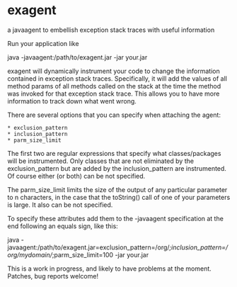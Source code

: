 exagent
=======

a javaagent to embellish exception stack traces with useful information


Run your application like

java -javaagent:/path/to/exagent.jar -jar your.jar

exagent will dynamically instrument your code to change the 
information contained in exception stack traces. Specifically, it will
add the values of all method params of all methods called on the stack 
at the time the method was invoked for that exception stack trace.
This allows you to have more information to track down what went wrong.

There are several options that you can specify when attaching the agent:

    * exclusion_pattern
    * inclusion_pattern
    * parm_size_limit
    
The first two are regular expressions that specify what classes/packages
will be instrumented. Only classes that are not eliminated by the
exclusion_pattern but are added by the inclusion_pattern are instrumented.
Of course either (or both) can be not specified.

The parm_size_limit limits the size of the output of any particular parameter
to n characters, in the case that the toString() call of one of your parameters
is large. It also can be not specified.

To specify these attributes add them to the -javaagent specification at the end
following an equals sign, like this:

java -javaagent:/path/to/exagent.jar=exclusion_pattern=/org/*;inclusion_pattern=/org/mydomain/*;parm_size_limit=100 -jar your.jar
  
This is a work in progress, and likely to have problems at the moment.
Patches, bug reports welcome!
